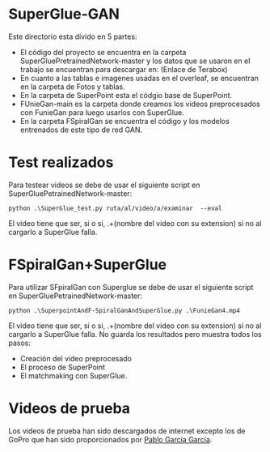 # SuperGlue-GAN

Este directorio esta divido en 5 partes:

* El código del proyecto se encuentra en la carpeta SuperGluePretrainedNetwork-master y los datos que se usaron en el trabajo se encuentran para descargar en: (Enlace de Terabox)
* En cuanto a las tablas e imagenes usadas en el overleaf, se encuentran en la carpeta de Fotos y tablas.
* En la carpeta de SuperPoint esta el códgio base de SuperPoint.
* FUnieGan-main es la carpeta donde creamos los videos preprocesados con FunieGan para luego usarlos con SuperGlue.
* En la carpeta FSpiralGan se encuentra el código y los modelos entrenados de este tipo de red GAN.
# Test realizados
Para testear videos se debe de usar el siguiente script en SuperGluePetrainedNetwork-master:
```
python .\SuperGlue_test.py ruta/al/video/a/examinar  --eval
```
El video tiene que ser, si o si, .\+(nombre del video con su extension) si no al cargarlo a SuperGlue falla.

# FSpiralGan+SuperGlue
Para utilizar SFpiralGan con Superglue se debe de usar el siguiente script en SuperGluePetrainedNetwork-master:
```
python .\SuperpointAndF-SpiralGanAndSuperGlue.py .\FunieGan4.mp4 
```
El video tiene que ser, si o si, .\+(nombre del video con su extension) si no al cargarlo a SuperGlue falla. 
No guarda los resultados pero muestra todos los pasos:
* Creación del video preprocesado
* El proceso de SuperPoint 
* El matchmaking con SuperGlue.

# Videos de prueba
Los videos de prueba han sido descargados de internet excepto los de GoPro que han sido proporcionados por [Pablo García García](https://instagram.com/pa.blogg?igshid=NzZlODBkYWE4Ng==).
